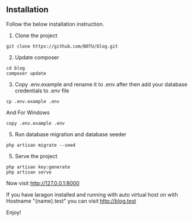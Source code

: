 ## Installation

Follow the below installation instruction.

1. Clone the project
```
git clone https://github.com/B0TU/blog.git
```
2. Update composer
```
cd blog
composer update
````
3. Copy .env.example and rename it to .env after then add your database credentials to .env file
```
cp .env.example .env
```
And For Windows
```
copy .env.example .env
```
5. Run database migration and database seeder
```
php artisan migrate --seed
```
5. Serve the project
```
php artisan key:generate
php artisan serve
```
Now visit http://127.0.0.1:8000

If you have laragon installed and running with auto virtual host on with Hostname "{name}.test" you can visit http://blog.test


Enjoy!

